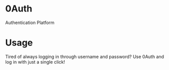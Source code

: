 # 0Auth
 Authentication Platform

# Usage
 Tired of always logging in through username and password?
 Use 0Auth and log in with just a single click!
